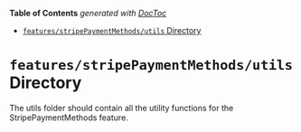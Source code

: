 <!-- START doctoc generated TOC please keep comment here to allow auto update -->
<!-- DON'T EDIT THIS SECTION, INSTEAD RE-RUN doctoc TO UPDATE -->

**Table of Contents** _generated with [DocToc](https://github.com/thlorenz/doctoc)_

- [`features/stripePaymentMethods/utils` Directory](#featuresstripepaymentmethodsutils-directory)

<!-- END doctoc generated TOC please keep comment here to allow auto update -->

# `features/stripePaymentMethods/utils` Directory

The utils folder should contain all the utility functions for the StripePaymentMethods feature.
